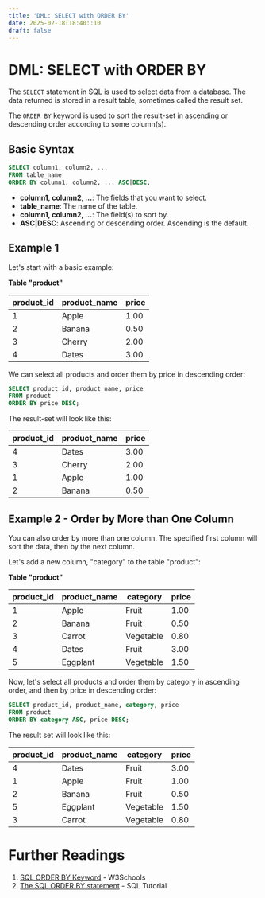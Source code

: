 ```yaml
---
title: 'DML: SELECT with ORDER BY'
date: 2025-02-18T18:40::10
draft: false
---
```


# DML: SELECT with ORDER BY

The `SELECT` statement in SQL is used to select data from a database. The data returned is stored in a result table, sometimes called the result set.

The `ORDER BY` keyword is used to sort the result-set in ascending or descending order according to some column(s).

## Basic Syntax

```sql
SELECT column1, column2, ...
FROM table_name
ORDER BY column1, column2, ... ASC|DESC;
```

- **column1, column2, ...**: The fields that you want to select.
- **table_name**: The name of the table.
- **column1, column2, ...**: The field(s) to sort by.
- **ASC|DESC**: Ascending or descending order. Ascending is the default.

## Example 1

Let's start with a basic example:

**Table "product"**

| product_id | product_name | price |
| ---------- | ------------ | ----- |
| 1          | Apple        | 1.00  |
| 2          | Banana       | 0.50  |
| 3          | Cherry       | 2.00  |
| 4          | Dates        | 3.00  |

We can select all products and order them by price in descending order:

```sql
SELECT product_id, product_name, price
FROM product
ORDER BY price DESC;
```

The result-set will look like this:

| product_id | product_name | price |
| ---------- | ------------ | ----- |
| 4          | Dates        | 3.00  |
| 3          | Cherry       | 2.00  |
| 1          | Apple        | 1.00  |
| 2          | Banana       | 0.50  |

## Example 2 - Order by More than One Column

You can also order by more than one column. The specified first column will sort the data, then by the next column.

Let's add a new column, "category" to the table "product":

**Table "product"**

| product_id | product_name | category  | price |
| ---------- | ------------ | --------- | ----- |
| 1          | Apple        | Fruit     | 1.00  |
| 2          | Banana       | Fruit     | 0.50  |
| 3          | Carrot       | Vegetable | 0.80  |
| 4          | Dates        | Fruit     | 3.00  |
| 5          | Eggplant     | Vegetable | 1.50  |

Now, let's select all products and order them by category in ascending order, and then by price in descending order:

```sql
SELECT product_id, product_name, category, price
FROM product
ORDER BY category ASC, price DESC;
```

The result set will look like this:

| product_id | product_name | category  | price |
| ---------- | ------------ | --------- | ----- |
| 4          | Dates        | Fruit     | 3.00  |
| 1          | Apple        | Fruit     | 1.00  |
| 2          | Banana       | Fruit     | 0.50  |
| 5          | Eggplant     | Vegetable | 1.50  |
| 3          | Carrot       | Vegetable | 0.80  |

# Further Readings

1. [SQL ORDER BY Keyword](https://www.w3schools.com/sql/sql_orderby.asp) - W3Schools
2. [The SQL ORDER BY statement](https://www.sqltutorial.org/sql-order-by/) - SQL Tutorial
